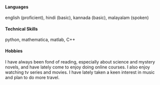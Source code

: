 #### Languages
english (proficient), hindi (basic), kannada (basic), malayalam (spoken)

#### Technical Skills
python, mathematica, matlab, C++

#### Hobbies
I have always been fond of reading, especially about science and mystery novels, and have lately come to enjoy doing online courses. I also enjoy watching tv series and movies. I have lately taken a keen interest in music and plan to do more travel.
